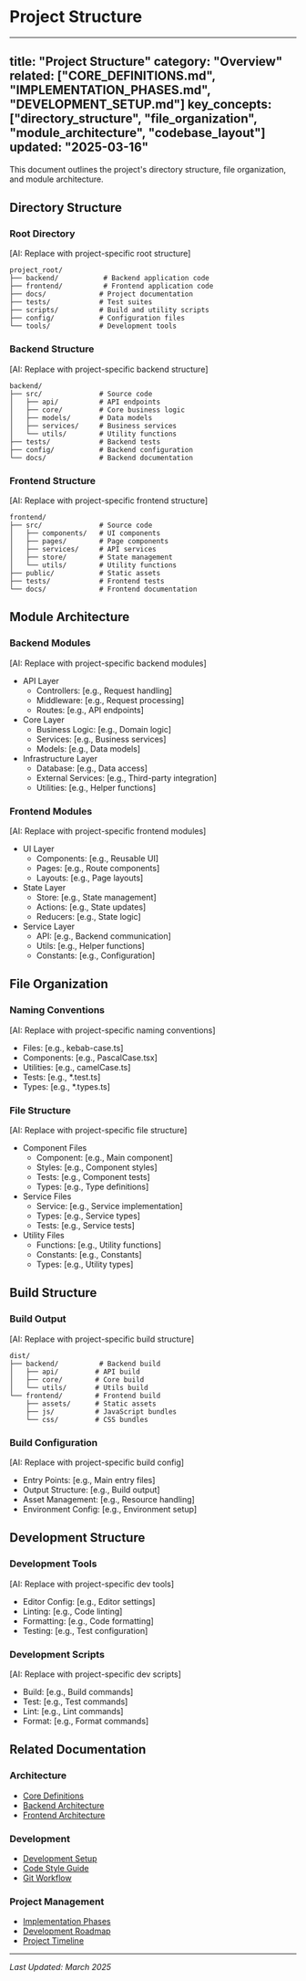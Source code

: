  # Project Structure

---
title: "Project Structure"
category: "Overview"
related: ["CORE_DEFINITIONS.md", "IMPLEMENTATION_PHASES.md", "DEVELOPMENT_SETUP.md"]
key_concepts: ["directory_structure", "file_organization", "module_architecture", "codebase_layout"]
updated: "2025-03-16"
---

This document outlines the project's directory structure, file organization, and module architecture.

## Directory Structure

### Root Directory
[AI: Replace with project-specific root structure]
```
project_root/
├── backend/           # Backend application code
├── frontend/          # Frontend application code
├── docs/             # Project documentation
├── tests/            # Test suites
├── scripts/          # Build and utility scripts
├── config/           # Configuration files
└── tools/            # Development tools
```

### Backend Structure
[AI: Replace with project-specific backend structure]
```
backend/
├── src/              # Source code
│   ├── api/          # API endpoints
│   ├── core/         # Core business logic
│   ├── models/       # Data models
│   ├── services/     # Business services
│   └── utils/        # Utility functions
├── tests/            # Backend tests
├── config/           # Backend configuration
└── docs/             # Backend documentation
```

### Frontend Structure
[AI: Replace with project-specific frontend structure]
```
frontend/
├── src/              # Source code
│   ├── components/   # UI components
│   ├── pages/        # Page components
│   ├── services/     # API services
│   ├── store/        # State management
│   └── utils/        # Utility functions
├── public/           # Static assets
├── tests/            # Frontend tests
└── docs/             # Frontend documentation
```

## Module Architecture

### Backend Modules
[AI: Replace with project-specific backend modules]
- API Layer
  - Controllers: [e.g., Request handling]
  - Middleware: [e.g., Request processing]
  - Routes: [e.g., API endpoints]
- Core Layer
  - Business Logic: [e.g., Domain logic]
  - Services: [e.g., Business services]
  - Models: [e.g., Data models]
- Infrastructure Layer
  - Database: [e.g., Data access]
  - External Services: [e.g., Third-party integration]
  - Utilities: [e.g., Helper functions]

### Frontend Modules
[AI: Replace with project-specific frontend modules]
- UI Layer
  - Components: [e.g., Reusable UI]
  - Pages: [e.g., Route components]
  - Layouts: [e.g., Page layouts]
- State Layer
  - Store: [e.g., State management]
  - Actions: [e.g., State updates]
  - Reducers: [e.g., State logic]
- Service Layer
  - API: [e.g., Backend communication]
  - Utils: [e.g., Helper functions]
  - Constants: [e.g., Configuration]

## File Organization

### Naming Conventions
[AI: Replace with project-specific naming conventions]
- Files: [e.g., kebab-case.ts]
- Components: [e.g., PascalCase.tsx]
- Utilities: [e.g., camelCase.ts]
- Tests: [e.g., *.test.ts]
- Types: [e.g., *.types.ts]

### File Structure
[AI: Replace with project-specific file structure]
- Component Files
  - Component: [e.g., Main component]
  - Styles: [e.g., Component styles]
  - Tests: [e.g., Component tests]
  - Types: [e.g., Type definitions]
- Service Files
  - Service: [e.g., Service implementation]
  - Types: [e.g., Service types]
  - Tests: [e.g., Service tests]
- Utility Files
  - Functions: [e.g., Utility functions]
  - Constants: [e.g., Constants]
  - Types: [e.g., Utility types]

## Build Structure

### Build Output
[AI: Replace with project-specific build structure]
```
dist/
├── backend/          # Backend build
│   ├── api/         # API build
│   ├── core/        # Core build
│   └── utils/       # Utils build
└── frontend/        # Frontend build
    ├── assets/      # Static assets
    ├── js/          # JavaScript bundles
    └── css/         # CSS bundles
```

### Build Configuration
[AI: Replace with project-specific build config]
- Entry Points: [e.g., Main entry files]
- Output Structure: [e.g., Build output]
- Asset Management: [e.g., Resource handling]
- Environment Config: [e.g., Environment setup]

## Development Structure

### Development Tools
[AI: Replace with project-specific dev tools]
- Editor Config: [e.g., Editor settings]
- Linting: [e.g., Code linting]
- Formatting: [e.g., Code formatting]
- Testing: [e.g., Test configuration]

### Development Scripts
[AI: Replace with project-specific dev scripts]
- Build: [e.g., Build commands]
- Test: [e.g., Test commands]
- Lint: [e.g., Lint commands]
- Format: [e.g., Format commands]

## Related Documentation

### Architecture
- [Core Definitions](CORE_DEFINITIONS.md)
- [Backend Architecture](../backend/ARCHITECTURE.md)
- [Frontend Architecture](../frontend/ARCHITECTURE.md)

### Development
- [Development Setup](../development/SETUP.md)
- [Code Style Guide](../standards/CODE_STYLE.md)
- [Git Workflow](../standards/GIT_WORKFLOW.md)

### Project Management
- [Implementation Phases](IMPLEMENTATION_PHASES.md)
- [Development Roadmap](DEVELOPMENT_ROADMAP.md)
- [Project Timeline](PROJECT_TIMELINE.md)

---

*Last Updated: March 2025*
